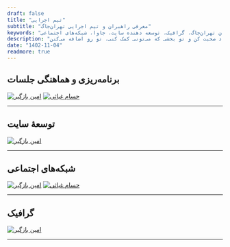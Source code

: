 ```yaml
---
draft: false
title: "تیم اجرایی"
subtitle: "معرفی راهبران و تیم اجرایی تهران‌جاگ"
keywords: "تهران‌جاگ,تیم اجرایی، راهبران تهران‌جاگ، گرافیک، توسعه دهنده سایت، جاوا، شبکه‌های اجتماعی"
description: "تهران‌جاگ تشکیل شده از یه گروه فعال و پر انرژی که دور هم جمع می‌شن و سعی می‌کنن که دانش و تجربه‌ای که دارن رو در اختیار همدیگه بذارن. برای اینکه این اتفاق بیفته نیاز هست که یه تعدادی از اعضای تهران‌جاگ، وقت بیشتری بذارن و کارهایی مثل هماهنگی جلسات، توسعه‌ی سایت، هماهنگی تیم‌های کتابخوانی و برنامه‌نویسی و ... رو انجام بدن. اینجا می‌تونیم این بچه‌ها رو ببینیم و اگر تو هم دوست داری کمک کنی و اسمت اینجا باشه، با یکی از این افراد صحبت کن و تو بخشی که می‌تونی کمک کنی، تو رو اضافه می‌کنن =) "
date: "1402-11-04"
readmore: true
---
```


## برنامه‌ریزی و هماهنگی جلسات
[![امین بازگیر](/img/team/Amin100.png)](/members/AminBazgir/)
[![حسام غیاثی](/img/team/hesam.png)](/members/HesamGhiasi/)

---

## توسعهٔ سایت
[![امین بازگیر](/img/team/Amin100.png)](/members/AminBazgir/)

---

## شبکه‌های اجتماعی
[![امین بازگیر](/img/team/Amin100.png)](/members/AminBazgir/)
[![حسام غیاثی](/img/team/hesam.png)](/members/HesamGhiasi/)

---

## گرافیک
[![امین بازگیر](/img/team/Amin100.png)](/members/AminBazgir/)

---
